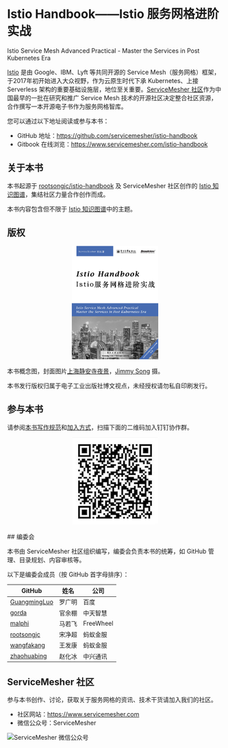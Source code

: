 # Istio Handbook——Istio 服务网格进阶实战

Istio Service Mesh Advanced Practical - Master the Services in Post Kubernetes Era

[Istio](https://istio.io/zh) 是由 Google、IBM、Lyft 等共同开源的 Service Mesh（服务网格）框架，于2017年初开始进入大众视野，作为云原生时代下承 Kubernetes、上接 Serverless 架构的重要基础设施层，地位至关重要。[ServiceMesher 社区](https://www.servicemesher.com)作为中国最早的一批在研究和推广 Service Mesh 技术的开源社区决定整合社区资源，合作撰写一本开源电子书作为服务网格智库。

您可以通过以下地址阅读或参与本书：

- GitHub 地址：<https://github.com/servicemesher/istio-handbook>
- Gitbook 在线浏览：<https://www.servicemesher.com/istio-handbook>

## 关于本书

本书起源于 [rootsongjc/istio-handbook](https://github.com/rootsongjc/istio-handbook) 及 ServiceMesher 社区创作的 [Istio 知识图谱](https://github.com/servicemesher/istio-knowledge-map)，集结社区力量合作创作而成。

本书内容包含但不限于 [Istio 知识图谱](https://github.com/servicemesher/istio-knowledge-map)中的主题。

## 版权

<p align="center">
  <a href="http://www.servicemesher.com/istio-handbook">
    <img src="cover.jpg" width="40%" alt="Istio handbook - Istio 服务网格进阶实战" />
  </a>
</p>

本书概念图，封面图片[上海静安寺夜景](https://jimmysongio.tuchong.com/24318231/)，[Jimmy Song](https://jimmysong.io) 摄。

本书发行版权归属于电子工业出版社博文视点，未经授权请勿私自印刷发行。

## 参与本书

请参阅[本书写作规范](CODE_OF_CONDUCT.md)和[加入方式](https://github.com/servicemesher/istio-handbook/issues/42)，扫描下面的二维码加入钉钉协作群。

<p align="center">
    <img src="images/istio-handbook-team.jpg" alt="钉钉群二维码" />
  </a>
</p>
## 编委会

本书由 ServiceMesher 社区组织编写，编委会负责本书的统筹，如 GitHub 管理、目录规划、内容审核等。

以下是编委会成员（按 GitHub 首字母排序）：

| GitHub                                          | 姓名   | 公司      |
| ----------------------------------------------- | ------ | --------- |
| [GuangmingLuo](https://github.com/GuangmingLuo) | 罗广明 | 百度      |
| [gorda](https://github.com/gorda)               | 官余棚 | 中天智慧  |
| [malphi](https://github.com/malphi)             | 马若飞 | FreeWheel |
| [rootsongjc](https://github.com/rootsongjc)     | 宋净超 | 蚂蚁金服  |
| [wangfakang](https://github.com/wangfakang)     | 王发康 | 蚂蚁金服  |
| [zhaohuabing](https://github.com/zhaohuabing)   | 赵化冰 | 中兴通讯  |

## ServiceMesher 社区

参与本书创作、讨论，获取关于服务网格的资讯、技术干货请加入我们的社区。

- 社区网站：https://www.servicemesher.com
- 微信公众号：ServiceMesher

![ServiceMesher 微信公众号](https://jimmysong.io/istio-handbook/images/006tNc79ly1fz6cq93dwmj31jt0beq9s.jpg)